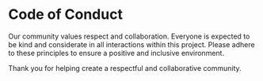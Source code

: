# Code of Conduct

Our community values respect and collaboration. Everyone is expected to be kind and considerate in all interactions within this project. Please adhere to these principles to ensure a positive and inclusive environment.

Thank you for helping create a respectful and collaborative community.